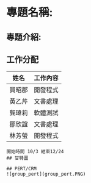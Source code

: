 # 專題名稱:
## 專題介紹:
## 工作分配
| 姓名 | 工作內容 |
| :-: | :-: |
| 買昭郡 | 開發程式 |
| 黃乙芹 | 文書處理 |
| 龔瑋莉 | 軟體測試 |
| 鄒欣誼 | 文書處理 |
| 林芳螢 | 開發程式 |
```
開始時間 10/3 結束12/24
## 甘特圖

## PERT/CRM
![group_pert](group_pert.PNG)
